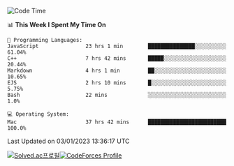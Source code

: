 
<!--START_SECTION:waka-->
![Code Time](http://img.shields.io/badge/Code%20Time-2%2C258%20hrs%2039%20mins-blue)

📊 **This Week I Spent My Time On** 

```text
💬 Programming Languages: 
JavaScript               23 hrs 1 min        ███████████████░░░░░░░░░░   61.04% 
C++                      7 hrs 42 mins       █████░░░░░░░░░░░░░░░░░░░░   20.44% 
Markdown                 4 hrs 1 min         ██░░░░░░░░░░░░░░░░░░░░░░░   10.65% 
EJS                      2 hrs 10 mins       █░░░░░░░░░░░░░░░░░░░░░░░░   5.75% 
Bash                     22 mins             ░░░░░░░░░░░░░░░░░░░░░░░░░   1.0%

💻 Operating System: 
Mac                      37 hrs 42 mins      █████████████████████████   100.0%

```


 Last Updated on 03/01/2023 13:36:17 UTC
<!--END_SECTION:waka-->
[![Solved.ac프로필](http://mazassumnida.wtf/api/generate_badge?boj=hckim96)](https://solved.ac/hckim96)[![CodeForces Profile](https://cf.leed.at?id=hckim96)](https://codeforces.com/profile/hckim96)
